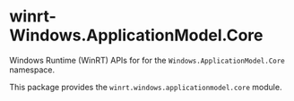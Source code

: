 <!-- warning: Please don't edit this file. It was automatically generated. -->

# winrt-Windows.ApplicationModel.Core

Windows Runtime (WinRT) APIs for for the `Windows.ApplicationModel.Core` namespace.

This package provides the `winrt.windows.applicationmodel.core` module.
